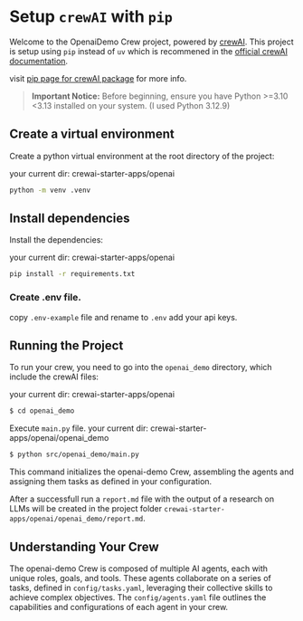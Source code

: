 # Setup `crewAI` with `pip`

Welcome to the OpenaiDemo Crew project, powered by [crewAI](https://crewai.com).
This project is setup using `pip` instead of `uv` which is recommened in the [official crewAI documentation](https://docs.crewai.com/installation).

visit [pip page for crewAI package](https://pypi.org/project/crewai/) for more info.

> **Important Notice:** Before beginning, ensure you have Python >=3.10 <3.13 installed on your system. (I used Python 3.12.9)

## Create a virtual environment

Create a python virtual environment at the root directory of the project:

your current dir: crewai-starter-apps/openai
```bash
python -m venv .venv
```

## Install dependencies

Install the dependencies:

your current dir: crewai-starter-apps/openai
```bash
pip install -r requirements.txt
```

### Create .env file.

copy `.env-example` file and rename to `.env`
add your api keys.

## Running the Project

To run your crew, you need to go into the `openai_demo` directory, which include the crewAI files:

your current dir: crewai-starter-apps/openai
```bash
$ cd openai_demo
```

Execute `main.py` file.
your current dir: crewai-starter-apps/openai/openai_demo
```bash
$ python src/openai_demo/main.py
```

This command initializes the openai-demo Crew, assembling the agents and assigning them tasks as defined in your configuration.

After a successfull run a `report.md` file with the output of a research on LLMs will be created in the project folder `crewai-starter-apps/openai/openai_demo/report.md`.

## Understanding Your Crew

The openai-demo Crew is composed of multiple AI agents, each with unique roles, goals, and tools. These agents collaborate on a series of tasks, defined in `config/tasks.yaml`, leveraging their collective skills to achieve complex objectives. The `config/agents.yaml` file outlines the capabilities and configurations of each agent in your crew.
